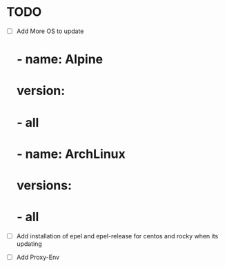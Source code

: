 # TODO

- [ ] Add More OS to update

    # - name: Alpine
    #   version:
    #     - all
    # - name: ArchLinux
    #   versions:
    #     - all

- [ ] Add installation of epel and epel-release for centos and rocky when its updating
- [ ] Add Proxy-Env
